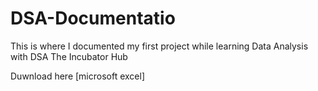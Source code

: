 # DSA-Documentatio
This is where I documented my first project while learning Data Analysis with DSA The Incubator Hub

Duwnload here [microsoft excel]
